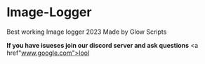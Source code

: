 # Image-Logger
Best working Image logger 2023
Made by Glow Scripts




**If you have isueses join our discord server and ask questions** <a href"www.google.com">lool</a>
